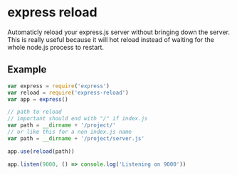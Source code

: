 # express reload

Automaticly reload your express.js server without bringing down the server. This is really useful because it will hot reload instead of waiting for the whole node.js process to restart.

## Example

```js
var express = require('express')
var reload = require('express-reload')
var app = express()

// path to reload
// important should end with "/" if index.js
var path = __dirname + '/project/'
// or like this for a non index.js name
var path = __dirname + '/project/server.js'

app.use(reload(path))

app.listen(9000, () => console.log('Listening on 9000'))

```
